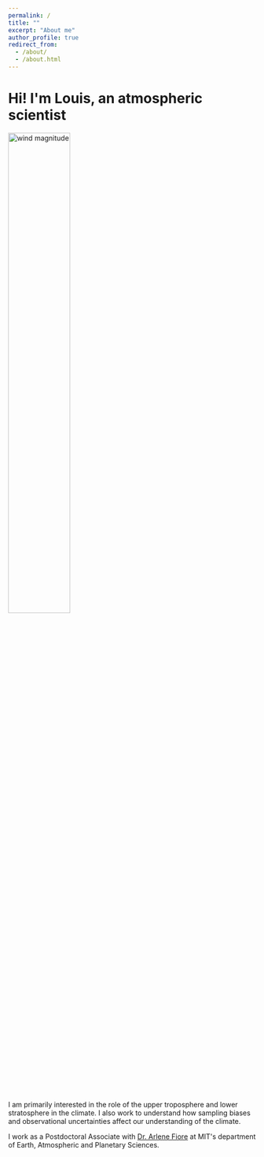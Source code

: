 ```yaml
---
permalink: /
title: ""
excerpt: "About me"
author_profile: true
redirect_from: 
  - /about/
  - /about.html
---
```


# Hi! I'm Louis, an atmospheric scientist

<img src="../images/STJ_website.gif" alt="wind magnitude" style="width:50%;">

I am primarily interested in the role of the upper troposphere and lower stratosphere in the climate. I also work to understand how sampling biases and observational uncertainties affect our understanding of the climate. 

I work as a Postdoctoral Associate with [Dr. Arlene Fiore](https://www.teampaccc.mit.edu/) at MIT's department of Earth, Atmospheric and Planetary Sciences.
